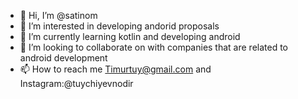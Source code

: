 - 👋 Hi, I’m @satinom
- 👀 I’m interested in developing andorid proposals
- 🌱 I’m currently learning kotlin and developing android
- 💞️ I’m looking to collaborate on with companies that are related to android development
- 📫 How to reach me Timurtuy@gmail.com and Instagram:@tuychiyevnodir

<!---
satinom/satinom is a ✨ special ✨ repository because its `README.md` (this file) appears on your GitHub profile.
You can click the Preview link to take a look at your changes.
--->
